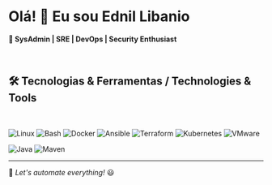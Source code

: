 # Olá! 👋 Eu sou Ednil Libanio  
**🚀 SysAdmin | SRE | DevOps | Security Enthusiast**

<!--
---

### 💡 Sobre mim
🔹 Trabalho com **[tecnologia específica que usa]**  
🔹 Atualmente, estou estudando **[tecnologia, ferramenta ou conceito atual]**  
🔹 Gosto de explorar **[área de interesse, como automação, cloud, segurança, etc.]**  
🔹 Sempre buscando melhorar e compartilhar conhecimento!  

-->

<br>

## 🛠️ Tecnologias & Ferramentas / Technologies & Tools  

<br>

![Linux](https://img.shields.io/badge/Linux-FCC624?style=for-the-badge&logo=linux&logoColor=black)
![Bash](https://img.shields.io/badge/Bash-121011?style=for-the-badge&logo=gnu-bash&logoColor=white)
![Docker](https://img.shields.io/badge/Docker-2496ED?style=for-the-badge&logo=docker&logoColor=white)
![Ansible](https://img.shields.io/badge/Ansible-EE0000?style=for-the-badge&logo=ansible&logoColor=white)
![Terraform](https://img.shields.io/badge/Terraform-7B42BC?style=for-the-badge&logo=terraform&logoColor=white)
![Kubernetes](https://img.shields.io/badge/Kubernetes-326CE5?style=for-the-badge&logo=kubernetes&logoColor=white)
![VMware](https://img.shields.io/badge/VMware-607078?style=for-the-badge&logo=vmware&logoColor=white)

![Java](https://img.shields.io/badge/Java-%23ED8B00.svg?style=flat-square&logo=openjdk&logoColor=white)
![Maven](https://img.shields.io/badge/Apache%20Maven-C71A36?style=flat-square&logo=apache-maven&logoColor=white)  

<!--
---

### 📌 Projetos & Contribuições  
📂 **[Projeto 1](https://github.com/seu-usuario/projeto1)** – Descrição breve sobre o projeto.  
📂 **[Projeto 2](https://github.com/seu-usuario/projeto2)** – Mais um projeto interessante.  

> 🏆 **Destaque:** Colaboro com [projeto open-source X](https://github.com/projetoX)  


<br>

### 📊 GitHub Stats  

<br>

![GitHub Stats](https://github-readme-stats.vercel.app/api?username=ednillibanio&show_icons=true)
![Top Langs](https://github-readme-stats.vercel.app/api/top-langs/?username=ednillibanio&layout=compact)  

---

### 📫 Como me encontrar  
[![LinkedIn](https://img.shields.io/badge/LinkedIn-0077B5?style=for-the-badge&logo=linkedin&logoColor=white)](https://linkedin.com/in/seu-perfil)  
[![E-mail](https://img.shields.io/badge/Email-D14836?style=for-the-badge&logo=gmail&logoColor=white)](mailto:seuemail@gmail.com)  
[![Site](https://img.shields.io/badge/Website-4285F4?style=for-the-badge&logo=google-chrome&logoColor=white)](https://seusite.com)  

-->

---

🚀 _Let's automate everything!_ 😃


<!--
**ednillibanio/ednillibanio** is a ✨ _special_ ✨ repository because its `README.md` (this file) appears on your GitHub profile.

Here are some ideas to get you started:

- 🔭 I’m currently working on ...
- 🌱 I’m currently learning ...
- 👯 I’m looking to collaborate on ...
- 🤔 I’m looking for help with ...
- 💬 Ask me about ...
- 📫 How to reach me: ...
- 😄 Pronouns: ...
- ⚡ Fun fact: ...
-->
